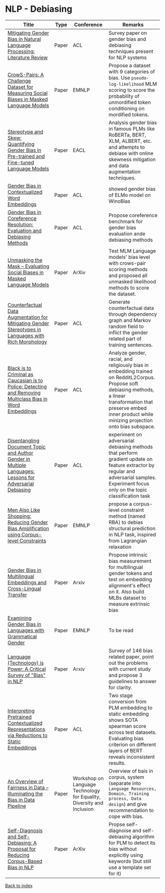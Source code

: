 # NLP - Debiasing
|Title|Type|Conference|Remarks
|--|--|--|--|
|[Mitigating Gender Bias in Natural Language Processing: Literature Review](https://arxiv.org/ftp/arxiv/papers/1906/1906.08976.pdf)|Paper|ACL| Survey paper on gender bias and debiasing techniques present for NLP systems|
|[CrowS-Pairs: A Challenge Dataset for Measuring Social Biases in Masked Language Models](https://arxiv.org/pdf/2010.00133.pdf)|Paper|EMNLP|Propose a dataset with 9 categories of bias. Use `pseudo-log-likelihood` MLM scoring to score the probability of unmordified token conditioning on mordified tokens.|
|[Stereotype and Skew: Quantifying Gender Bias in Pre-trained and Fine-tuned Language Models](https://www.aclweb.org/anthology/2021.eacl-main.190.pdf)|Paper|EACL| Analysis gender bias in famous PLMs like RoBERTa, BERT, XLM, ALBERT, etc. and attempts to debiase with online skewness mitigation and data augmentation techniques.|
|[Gender Bias in Contextualized Word Embeddings](https://arxiv.org/pdf/1904.03310.pdf)|Paper|ACL|showed gender bias of ELMo model on WinoBias |
|[Gender Bias in Coreference Resolution: Evaluation and Debiasing Methods](https://www.aclweb.org/anthology/N18-2003.pdf)|Paper|ACL|Propose coreference benchmark for gender bias evaluation ande debiasing methods|
|[Unmasking the Mask – Evaluating Social Biases in Masked Language Models](https://arxiv.org/pdf/2104.07496.pdf)|Paper|ArXiv|Test MLM Language models' bias level with crows-pair scoring methods and proposed all unmasked likelihood methods to score the dataset.|
[Counterfactual Data Augmentation for Mitigating Gender Stereotypes in Languages with Rich Morphology](https://www.aclweb.org/anthology/P19-1161v2.pdf)|Paper|ACL|Generate counterfactual data through dependency graph and Markov random field to inflict the gender related part of training sentences.|
|[Black is to Criminal as Caucasian is to Police: Detecting and Removing Multiclass Bias in Word Embeddings](https://www.aclweb.org/anthology/N19-1062.pdf)|Paper|ACL| Analyze gender, racial, and religiously bias in embedding trained on RedditL2Corpus. Propose soft debiasing methods, a linear transformation that preserve embed inner product while minizing projection onto bias subspace. |
|[Disentangling Document Topic and Author Gender in Multiple Languages: Lessons for Adversarial Debiasing](https://www.aclweb.org/anthology/2021.wassa-1.6.pdf)|Paper|ACL|experiment on adversarial debiasing methods that perform gradient update on feature extractor by regular and adversarial samples. Experiment focus only on the topic classification task|
|[Men Also Like Shopping: Reducing Gender Bias Amplification using Corpus-level Constraints](https://arxiv.org/pdf/1707.09457.pdf)|Paper|EMNLP|propose a corpus-level constraint method (named RBA) to debias structural prediction in NLP task, inspired from Lagrangian relaxation|
|[Gender Bias in Multilingual Embeddings and Cross-Lingual Transfer](https://arxiv.org/pdf/2005.00699.pdf)|Paper|Arxiv| Propose intrinsic bias measurement for multilingual gender tokens and test on embedding alignment's effect on it. Also build MLBs dataset to measure extrinsic bias
|[Examining Gender Bias in Languages with Grammatical Gender](https://arxiv.org/pdf/1909.02224.pdf)|Paper|EMNLP|To be read|analyze gender related word's distance to semantic gender direction. Use this as the objective to mitigate gender bias. Expand the test into bilingual setting|
|[Language (Technology) is Power: A Critical Survey of "Bias" in NLP](https://arxiv.org/pdf/2005.14050.pdf)|Paper|Arxiv| Survey of 146 bias related paper, point out the problems with current study and propose 3 guidelines to answer for clarity.|
|[Interpreting Pretrained Contextualized Representations via Reductions to Static Embeddings](https://www.aclweb.org/anthology/2020.acl-main.431.pdf)|Paper|ACL|Two stage conversion from PLM embedding to static embedding shows SOTA spearman score across test datasets. Evaluating bias criterion on different layers of BERT reveals inconsistent results.|
|[An Overview of Fairness in Data – Illuminating the Bias in Data Pipeline](https://aclanthology.org/2021.ltedi-1.5.pdf)|Paper|Workshop on Language Technology for Equality, Diversity and Inclusion|Overview of bais in corpus, system (separate into `Language Resources, Domain, Training process, Data design`) and give recommendation to cope with bias.|
|[Self-Diagnosis and Self-Debiasing: A Proposal for Reducing Corpus-Based Bias in NLP](https://arxiv.org/pdf/2103.00453.pdf)|Paper|ArXiv|Propse self-diagnoise and self-debiasing algorithm for PLM to detect its bias without explicitly using keywords (but still use a template set for it)|

[Back to index](../README.md)